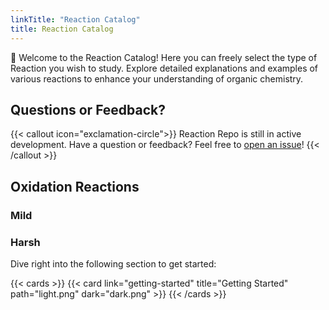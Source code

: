 ```yaml
---
linkTitle: "Reaction Catalog"
title: Reaction Catalog
---
```


👋 Welcome to the Reaction Catalog! Here you can freely select the type of Reaction you wish to study. Explore detailed explanations and examples of various reactions to enhance your understanding of organic chemistry.

## Questions or Feedback?

{{< callout icon="exclamation-circle">}}
  Reaction Repo is still in active development.
  Have a question or feedback? Feel free to [open an issue](https://chemlord.github.io/devthechemistt/)!
{{< /callout >}}

## Oxidation Reactions

### Mild

### Harsh

Dive right into the following section to get started:

{{< cards >}}
  {{< card link="getting-started" title="Getting Started" path="light.png" dark="dark.png" >}}
{{< /cards >}}

[hugo]: https://gohugo.io/
[flex-search]: https://github.com/nextapps-de/flexsearch
[tailwind-css]: https://tailwindcss.com/
